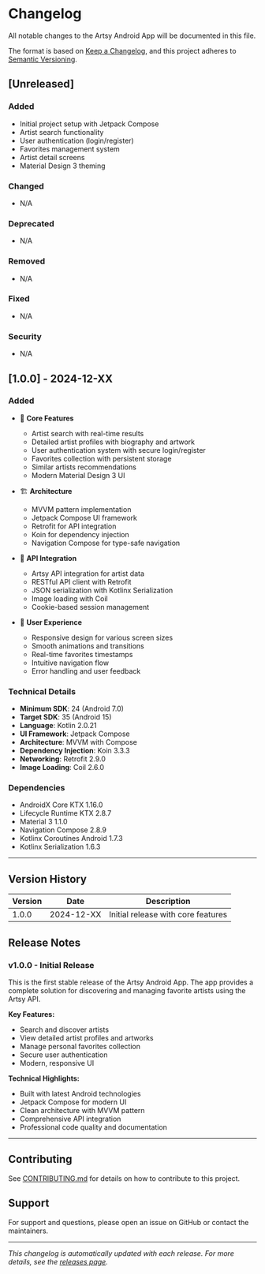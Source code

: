 # Changelog

All notable changes to the Artsy Android App will be documented in this file.

The format is based on [Keep a Changelog](https://keepachangelog.com/en/1.0.0/),
and this project adheres to [Semantic Versioning](https://semver.org/spec/v2.0.0.html).

## [Unreleased]

### Added
- Initial project setup with Jetpack Compose
- Artist search functionality
- User authentication (login/register)
- Favorites management system
- Artist detail screens
- Material Design 3 theming

### Changed
- N/A

### Deprecated
- N/A

### Removed
- N/A

### Fixed
- N/A

### Security
- N/A

## [1.0.0] - 2024-12-XX

### Added
- 🎨 **Core Features**
  - Artist search with real-time results
  - Detailed artist profiles with biography and artwork
  - User authentication system with secure login/register
  - Favorites collection with persistent storage
  - Similar artists recommendations
  - Modern Material Design 3 UI

- 🏗️ **Architecture**
  - MVVM pattern implementation
  - Jetpack Compose UI framework
  - Retrofit for API integration
  - Koin for dependency injection
  - Navigation Compose for type-safe navigation

- 🔌 **API Integration**
  - Artsy API integration for artist data
  - RESTful API client with Retrofit
  - JSON serialization with Kotlinx Serialization
  - Image loading with Coil
  - Cookie-based session management

- 🎯 **User Experience**
  - Responsive design for various screen sizes
  - Smooth animations and transitions
  - Real-time favorites timestamps
  - Intuitive navigation flow
  - Error handling and user feedback

### Technical Details
- **Minimum SDK**: 24 (Android 7.0)
- **Target SDK**: 35 (Android 15)
- **Language**: Kotlin 2.0.21
- **UI Framework**: Jetpack Compose
- **Architecture**: MVVM with Compose
- **Dependency Injection**: Koin 3.3.3
- **Networking**: Retrofit 2.9.0
- **Image Loading**: Coil 2.6.0

### Dependencies
- AndroidX Core KTX 1.16.0
- Lifecycle Runtime KTX 2.8.7
- Material 3 1.1.0
- Navigation Compose 2.8.9
- Kotlinx Coroutines Android 1.7.3
- Kotlinx Serialization 1.6.3

---

## Version History

| Version | Date | Description |
|---------|------|-------------|
| 1.0.0 | 2024-12-XX | Initial release with core features |

## Release Notes

### v1.0.0 - Initial Release
This is the first stable release of the Artsy Android App. The app provides a complete solution for discovering and managing favorite artists using the Artsy API.

**Key Features:**
- Search and discover artists
- View detailed artist profiles and artworks
- Manage personal favorites collection
- Secure user authentication
- Modern, responsive UI

**Technical Highlights:**
- Built with latest Android technologies
- Jetpack Compose for modern UI
- Clean architecture with MVVM pattern
- Comprehensive API integration
- Professional code quality and documentation

---

## Contributing

See [CONTRIBUTING.md](CONTRIBUTING.md) for details on how to contribute to this project.

## Support

For support and questions, please open an issue on GitHub or contact the maintainers.

---

*This changelog is automatically updated with each release. For more details, see the [releases page](https://github.com/yourusername/artsy-android-app/releases).*
